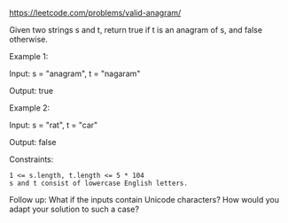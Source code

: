 https://leetcode.com/problems/valid-anagram/

Given two strings s and t, return true if t is an
anagram
of s, and false otherwise.


Example 1:

Input: s = "anagram", t = "nagaram"

Output: true

Example 2:

Input: s = "rat", t = "car"

Output: false

Constraints:

    1 <= s.length, t.length <= 5 * 104
    s and t consist of lowercase English letters.


Follow up: What if the inputs contain Unicode characters? How would you adapt your solution to such a case?
